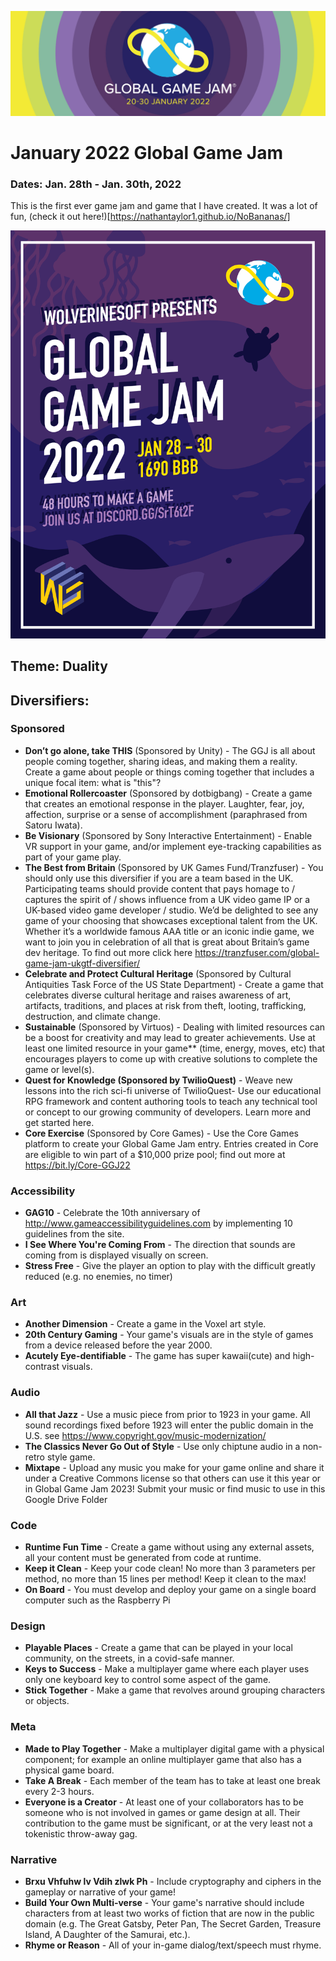 ![](imgs/ggj22_twitter_header_1500x500px.jpg)

# January 2022 Global Game Jam
### Dates: Jan. 28th - Jan. 30th, 2022

This is the first ever game jam and game that I have created. It was a lot of fun, (check it out here!)[https://nathantaylor1.github.io/NoBananas/]

![](imgs/WSoft_GGJ_2022.png)

## Theme: **Duality**

## Diversifiers:
### Sponsored
- **Don’t go alone, take THIS** (Sponsored by Unity) - The GGJ is all about people coming together, sharing ideas, and making them a reality. Create a game about people or things coming together that includes a unique focal item: what is "this"?
- **Emotional Rollercoaster** (Sponsored by dotbigbang) - Create a game that creates an emotional response in the player. Laughter, fear, joy, affection, surprise or a sense of accomplishment (paraphrased from Satoru Iwata).
- **Be Visionary** (Sponsored by Sony Interactive Entertainment) - Enable VR support in your game, and/or implement eye-tracking capabilities as part of your game play.
- **The Best from Britain** (Sponsored by UK Games Fund/Tranzfuser) - You should only use this diversifier if you are a team based in the UK. Participating teams should provide content that pays homage to / captures the spirit of / shows influence from a UK video game IP or a UK-based video game developer / studio. We’d be delighted to see any game of your choosing that showcases exceptional talent from the UK. Whether it’s a worldwide famous AAA title or an iconic indie game, we want to join you in celebration of all that is great  about Britain’s game dev heritage. To find out more click here https://tranzfuser.com/global-game-jam-ukgtf-diversifier/ 
- **Celebrate and Protect Cultural Heritage** (Sponsored by Cultural Antiquities Task Force of the US State Department) - Create a game that celebrates diverse cultural heritage and raises awareness of art, artifacts, traditions, and places at risk from theft, looting, trafficking, destruction, and climate change.
- **Sustainable** (Sponsored by Virtuos) - Dealing with limited resources can be a boost for creativity and may lead to greater achievements. Use at least one limited resource in your game** (time, energy, moves, etc) that encourages players to come up with creative solutions to complete the game or level(s).
- **Quest for Knowledge (Sponsored by TwilioQuest)** - Weave new lessons into the rich sci-fi universe of TwilioQuest- Use our educational RPG framework and content authoring tools to teach any technical tool or concept to our growing community of developers. Learn more and get started here.
- **Core Exercise** (Sponsored by Core Games) - Use the Core Games platform to create your Global Game Jam entry. Entries created in Core are eligible to win part of a $10,000 prize pool; find out more at https://bit.ly/Core-GGJ22  

### Accessibility
- **GAG10** - Celebrate the 10th anniversary of http://www.gameaccessibilityguidelines.com by implementing 10 guidelines from the site.
- **I See Where You're Coming From** - The direction that sounds are coming from is displayed visually on screen.
- **Stress Free** - Give the player an option to play with the difficult greatly reduced (e.g. no enemies, no timer)

### Art
- **Another Dimension** - Create a game in the Voxel art style.
- **20th Century Gaming** - Your game's visuals are in the style of games from a device released before the year 2000.
- **Acutely Eye-dentifiable** - The game has super kawaii(cute) and high-contrast visuals.

### Audio
- **All that Jazz** - Use a music piece from prior to 1923 in your game. All sound recordings fixed before 1923 will enter the public domain in the U.S. see https://www.copyright.gov/music-modernization/ 
- **The Classics Never Go Out of Style** - Use only chiptune audio in a non-retro style game.
- **Mixtape** - Upload any music you make for your game online and share it under a Creative Commons license so that others can use it this year or in Global Game Jam 2023! Submit your music or find music to use in this Google Drive Folder

### Code
- **Runtime Fun Time** - Create a game without using any external assets, all your content must be generated from code at runtime.
- **Keep it Clean** - Keep your code clean! No more than 3 parameters per method, no more than 15 lines per method! Keep it clean to the max!
- **On Board** - You must develop and deploy your game on a single board computer such as the Raspberry Pi

### Design
- **Playable Places** - Create a game that can be played in your local community, on the streets, in a covid-safe manner.
- **Keys to Success** - Make a multiplayer game where each player uses only one keyboard key to control some aspect of the game.
- **Stick Together** - Make a game that revolves around grouping characters or objects.

### Meta
- **Made to Play Together** - Make a multiplayer digital game with a physical component; for example an online multiplayer game that also has a physical game board.
- **Take A Break** - Each member of the team has to take at least one break every 2-3 hours.
- **Everyone is a Creator** - At least one of your collaborators has to be someone who is not involved in games or game design at all. Their contribution to the game must be significant, or at the very least not a tokenistic throw-away gag.

### Narrative
- **Brxu Vhfuhw lv Vdih zlwk Ph** - Include cryptography and ciphers in the gameplay or narrative of your game!
- **Build Your Own Multi-verse** - Your game's narrative should include characters from at least two works of fiction that are now in the public domain (e.g. The Great Gatsby, Peter Pan, The Secret Garden, Treasure Island, A Daughter of the Samurai, etc.).
- **Rhyme or Reason** - All of your in-game dialog/text/speech must rhyme.
